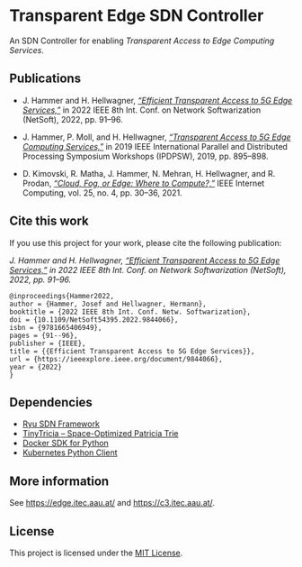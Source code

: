 # Transparent Edge SDN Controller

An SDN Controller for enabling _Transparent Access to Edge Computing Services_.


## Publications

* J. Hammer and H. Hellwagner, _[“Efficient Transparent Access to 5G Edge Services,”](https://ieeexplore.ieee.org/document/9844066)_ in 2022 IEEE 8th Int. Conf. on Network Softwarization (NetSoft), 2022, pp. 91–96.

* J. Hammer, P. Moll, and H. Hellwagner, _[“Transparent Access to 5G Edge Computing Services,”](https://ieeexplore.ieee.org/document/8778343/)_ in 2019 IEEE International Parallel and Distributed Processing Symposium Workshops (IPDPSW), 2019, pp. 895–898.

* D. Kimovski, R. Matha, J. Hammer, N. Mehran, H. Hellwagner, and R. Prodan, _[“Cloud, Fog, or Edge: Where to Compute?,”](https://ieeexplore.ieee.org/document/9321525/)_ IEEE Internet Computing, vol. 25, no. 4, pp. 30–36, 2021.


## Cite this work

If you use this project for your work, please cite the following publication:

_J. Hammer and H. Hellwagner, [“Efficient Transparent Access to 5G Edge Services,”](https://ieeexplore.ieee.org/document/9844066) in 2022 IEEE 8th Int. Conf. on Network Softwarization (NetSoft), 2022, pp. 91–96._

```
@inproceedings{Hammer2022,
author = {Hammer, Josef and Hellwagner, Hermann},
booktitle = {2022 IEEE 8th Int. Conf. Netw. Softwarization},
doi = {10.1109/NetSoft54395.2022.9844066},
isbn = {9781665406949},
pages = {91--96},
publisher = {IEEE},
title = {{Efficient Transparent Access to 5G Edge Services}},
url = {https://ieeexplore.ieee.org/document/9844066},
year = {2022}
}
```


## Dependencies

* [Ryu SDN Framework](https://ryu-sdn.org/)
* [TinyTricia – Space-Optimized Patricia Trie](https://github.com/josefhammer/tinytricia)
* [Docker SDK for Python](https://docker-py.readthedocs.io/)
* [Kubernetes Python Client](https://github.com/kubernetes-client/python)


## More information

See <https://edge.itec.aau.at/> and <https://c3.itec.aau.at/>.


## License

This project is licensed under the [MIT License](LICENSE.md).

